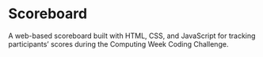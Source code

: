 # Scoreboard
A web-based scoreboard built with HTML, CSS, and JavaScript for tracking participants’ scores during the Computing Week Coding Challenge.
